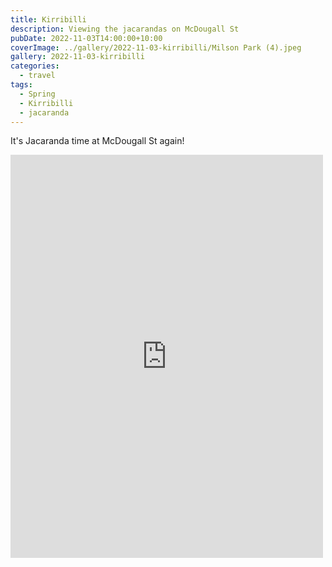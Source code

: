 ```yaml
---
title: Kirribilli
description: Viewing the jacarandas on McDougall St
pubDate: 2022-11-03T14:00:00+10:00
coverImage: ../gallery/2022-11-03-kirribilli/Milson Park (4).jpeg
gallery: 2022-11-03-kirribilli
categories:
  - travel
tags:
  - Spring
  - Kirribilli
  - jacaranda
---
```


It's Jacaranda time at McDougall St again!

<iframe src="https://www.facebook.com/plugins/post.php?href=https%3A%2F%2Fwww.facebook.com%2Fchris1.tham%2Fposts%2Fpfbid0PKoPsw3bCMPiE87wvsXNvRkJko5CVxiuiiRHjhYq5vbv5aehHfA6u31XkaNkdiosl&show_text=true&width=500" width="500" height="645" style="border:none;overflow:hidden" scrolling="no" frameborder="0" allowfullscreen="true" allow="autoplay; clipboard-write; encrypted-media; picture-in-picture; web-share"></iframe>
